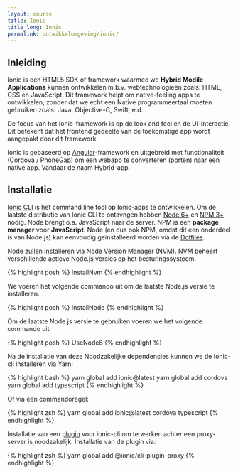 ```yaml
---
layout: course
title: Ionic
title_long: Ionic
permalink: ontwikkelomgeving/ionic/
---
```


Inleiding
---------

Ionic is een HTML5 SDK of framework waarmee we **Hybrid Modile Applications** kunnen ontwikkelen m.b.v. webtechnologieën zoals: HTML, CSS en JavaScript. Dit framework helpt om native-feeling apps te ontwikkelen, zonder dat we echt een Native programmeertaal moeten gebruiken zoals: Java, Objective-C, Swift, e.d. .

De focus van het Ionic-framework is op de look and feel en de UI-interactie. Dit betekent dat het frontend gedeelte van de toekomstige app wordt aangepakt door dit framework.

Ionic is gebaseerd op [Angular](https://angular.io/)-framework en uitgebreid met functionaliteit (Cordova / PhoneGap) om een webapp te converteren (porten) naar een native app. Vandaar de naam Hybrid-app.

Installatie
-----------

[Ionic CLI](https://ionicframework.com/docs/cli/) is het command line tool op Ionic-apps te ontwikkelen. Om de laatste distributie van Ionic CLI te ontavngen hebben [Node 6+](https://nodejs.org/en/download/) en [NPM 3+](https://www.npmjs.com/) nodig. Node brengt o.a. JavaScript naar de server. NPM is een **package manager** voor **JavaScript**. Node (en dus ook NPM, omdat dit een onderdeel is van Node.js) kan eenvoudig geïnstalleerd worden via de [Dotfiles](../dotfiles/).

Node zullen installeren via Node Version Manager (NVM). NVM beheert verschillende actieve Node.js versies op het besturingssysteem.

{% highlight posh %}
InstallNvm
{% endhighlight %}

We voeren het volgende commando uit om de laatste Node.js versie te installeren.

{% highlight posh %}
InstallNode
{% endhighlight %}

Om de laatste Node.js versie te gebruiken voeren we het volgende commando uit:

{% highlight posh %}
UseNode8
{% endhighlight %}

Na de installatie van deze Noodzakelijke dependencies kunnen we de Ionic-cli installeren via Yarn:

{% highlight bash %}
yarn global add ionic@latest
yarn global add cordova
yarn global add typescript
{% endhighlight %}

Of via één commandoregel:

{% highlight zsh %}
yarn global add ionic@latest cordova typescript
{% endhighlight %}

Installatie van een [plugin](https://www.npmjs.com/package/@ionic/cli-plugin-proxy) voor ionic-cli om te werken achter een proxy-server is noodzakelijk. Installatie van de plugin via:

{% highlight zsh %}
yarn global add @ionic/cli-plugin-proxy
{% endhighlight %}

